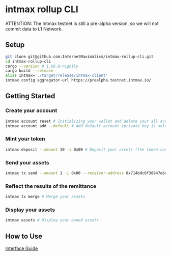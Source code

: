 # intmax rollup CLI

ATTENTION: The Intmax testnet is still a pre-alpha version, so we will not commit data to L1 Network.

## Setup

```sh
git clone git@github.com:InternetMaximalism/intmax-rollup-cli.git
cd intmax-rollup-cli
cargo --version # 1.68.0-nightly
cargo build --release
alias intmax='./target/release/intmax-client'
intmax config aggregator-url https://prealpha.testnet.intmax.io/
```

## Getting Started

### Create your account

```sh
intmax account reset # Initializing your wallet and delete your all accounts
intmax account add --default # Add default account (private key is selected randomly)
```

### Mint your token

```sh
intmax deposit --amount 10 -i 0x00 # Deposit your assets (the token contract address is the same with your address and the token id can be selected 0x00 - 0xff)
```

### Send your assets

```sh
intmax tx send --amount 1 -i 0x00 --receiver-address 0x714bdc6f38947e6da5ee9596c50b2e06e4e01c8885f98cf29d9c2f656eb3b45d # Merge your assets and Send your token to other accounts
```

### Reflect the results of the remittance

```sh
intmax tx merge # Merge your assets
```

### Display your assets

```sh
intmax assets # Display your owned assets
```

## How to Use

[Interface Guide](./docs/interface_guide.md)
